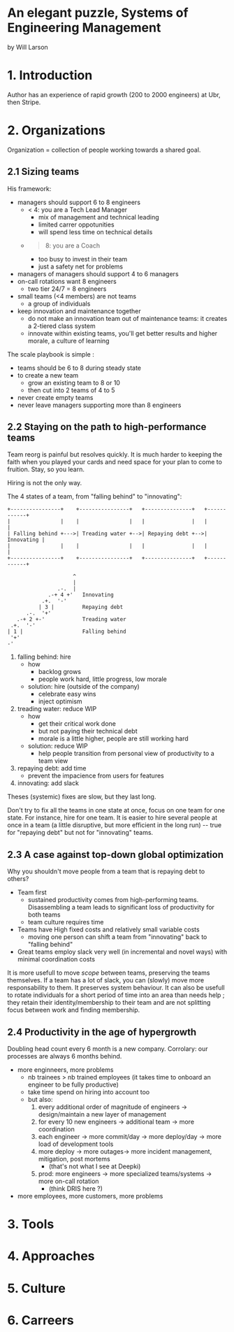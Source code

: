 # An elegant puzzle, Systems of Engineering Management
by Will Larson

# 1. Introduction
Author has an experience of rapid growth (200 to 2000 engineers) at Ubr, then Stripe.

# 2. Organizations
Organization = collection of people working towards a shared goal.

## 2.1 Sizing teams
His framework:
- managers should support 6 to 8 engineers
	- < 4: you are a Tech Lead Manager
		- mix of management and technical leading
		- limited carrer oppotunities
		- will spend less time on technical details
	- > 8: you are a Coach
		- too busy to invest in their team
		- just a safety net for problems
- managers of managers should support 4 to 6 managers
- on-call rotations want 8 engineers
	- two tier 24/7 = 8 engineers
- small teams (<4 members) are not teams
	- a group of individuals
- keep innovation and maintenance together
	- do not make an innovation team out of maintenance teams: it creates a 2-tiered class system
	- innovate within existing teams, you'll get better results and higher morale, a culture of learning

The scale playbook is simple :
- teams should be 6 to 8 during steady state
- to create a new team
	- grow an existing team to 8 or 10
	- then cut into 2 teams of 4 to 5
- never create empty teams
- never leave managers supporting more than 8 engineers

## 2.2 Staying on the path to high-performance teams
Team reorg is painful but resolves quickly. It is much harder to keeping the faith when you played your cards and need space for your plan to come to fruition. Stay, so you learn.

Hiring is not the only way.

The 4 states of a team, from "falling behind" to "innovating":

```goat
+----------------+    +----------------+   +---------------+   +------------+ 
|                |    |                |   |               |   |            | 
| Falling behind +--->| Treading water +-->| Repaying debt +-->| Innovating |
|                |    |                |   |               |   |            | 
+----------------+    +----------------+   +---------------+   +------------+ 
```

```goat
                     ^
                     |
                .-.  |
             .-+ 4 +'   Innovating
           .+.  '-'
          | 3 |         Repaying debt
      .-.  '+'
   .-+ 2 +-'            Treading water
 .+.  '-'
| 1 |                   Falling behind
 '+'
-'
```


1. falling behind: hire
	- how
		- backlog grows
		- people work hard, little progress, low morale
	- solution: hire (outside of the company)
		- celebrate easy wins
		- inject optimism
2. treading water: reduce WIP
	- how
		- get their critical work done
		- but not paying their technical debt
		- morale is a little higher, people are still working hard
	- solution: reduce WIP
		- help people transition from personal view of productivity to a team view
3. repaying debt: add time
	- prevent the impacience from users for features
4. innovating: add slack

Theses (systemic) fixes are slow, but they last long.

Don't try to fix all the teams in one state at once, focus on one team for one state. For instance, hire for one team. It is easier to hire several people at once in a team (a little disruptive, but more efficient in the long run) -- true for "repaying debt" but not for "innovating" teams.

## 2.3 A case against top-down global optimization
Why you shouldn't move people from a team that is repaying debt to others? 
- Team first
	- sustained productivity comes from high-performing teams. Disassembling a team leads to significant loss of productivity for both teams
	- team culture requires time
- Teams have High fixed costs and relatively small variable costs
	- moving one person can shift a team from "innovating" back to "falling behind"
- Great teams employ slack very well (in incremental and novel ways) with minimal coordination costs

It is more usefull to move _scope_ between teams, preserving the teams themselves. If a team has a lot of slack, you can (slowly) move more responsability to them. It preserves system behaviour. It can also be usefull to rotate individuals for a short period of time  into an area than needs help ; they retain their identity/membership to their team and are not splitting focus between work and finding membership.

## 2.4 Productivity in the age of hypergrowth
Doubling head count every 6 month is a new company. Corrolary: our processes are always 6 months behind.
- more enginneers, more problems
	- nb trainees > nb trained employees (it takes time to onboard an engineer to be fully productive)
	- take time spend on hiring into account too
	- but also:
		1. every additional order of magnitude of engineers -> design/maintain a new layer of management
		2. for every 10 new engineers -> additional team -> more coordination
		3. each engineer -> more commit/day -> more deploy/day -> more load of development tools
		4. more deploy -> more outages-> more incident management, mitigation, post mortems
			- (that's not what I see at Deepki)
		5. prod: more engineers -> more specialized teams/systems -> more on-call rotation
			- (think DRIS here ?)
- more employees, more customers, more problems

# 3. Tools
# 4. Approaches
# 5. Culture
# 6. Carreers
